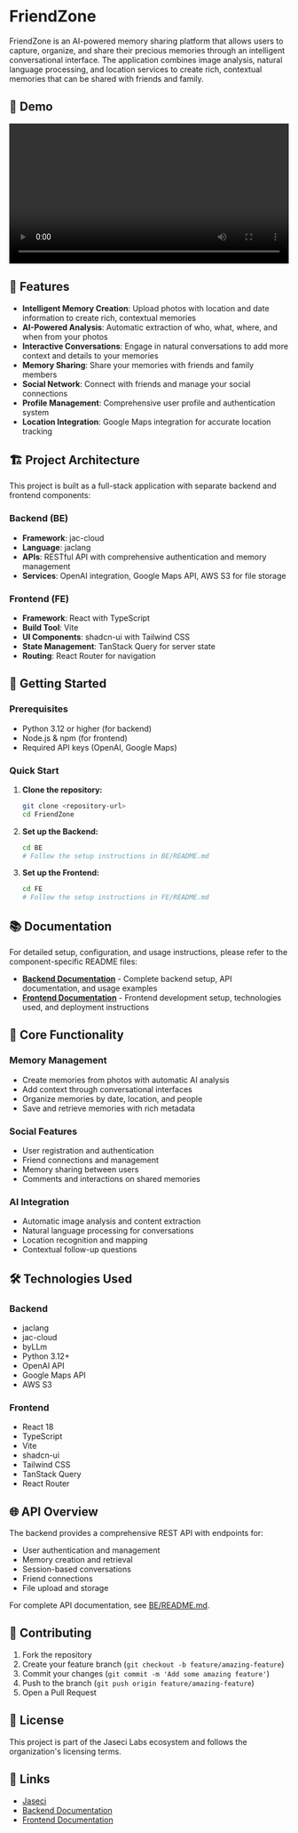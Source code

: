 # FriendZone

FriendZone is an AI-powered memory sharing platform that allows users to capture, organize, and share their precious memories through an intelligent conversational interface. The application combines image analysis, natural language processing, and location services to create rich, contextual memories that can be shared with friends and family.

## 🎥 Demo

<video width="100%" controls>
  <source src="./assert/demo.mov" type="video/mp4">
  Your browser does not support the video tag.
</video>

## 🌟 Features

- **Intelligent Memory Creation**: Upload photos with location and date information to create rich, contextual memories
- **AI-Powered Analysis**: Automatic extraction of who, what, where, and when from your photos
- **Interactive Conversations**: Engage in natural conversations to add more context and details to your memories
- **Memory Sharing**: Share your memories with friends and family members
- **Social Network**: Connect with friends and manage your social connections
- **Profile Management**: Comprehensive user profile and authentication system
- **Location Integration**: Google Maps integration for accurate location tracking

## 🏗️ Project Architecture

This project is built as a full-stack application with separate backend and frontend components:

### Backend (BE)
- **Framework**: jac-cloud
- **Language**: jaclang
- **APIs**: RESTful API with comprehensive authentication and memory management
- **Services**: OpenAI integration, Google Maps API, AWS S3 for file storage

### Frontend (FE)
- **Framework**: React with TypeScript
- **Build Tool**: Vite
- **UI Components**: shadcn-ui with Tailwind CSS
- **State Management**: TanStack Query for server state
- **Routing**: React Router for navigation

## 🚀 Getting Started

### Prerequisites
- Python 3.12 or higher (for backend)
- Node.js & npm (for frontend)
- Required API keys (OpenAI, Google Maps)

### Quick Start

1. **Clone the repository:**
   ```bash
   git clone <repository-url>
   cd FriendZone
   ```

2. **Set up the Backend:**
   ```bash
   cd BE
   # Follow the setup instructions in BE/README.md
   ```

3. **Set up the Frontend:**
   ```bash
   cd FE
   # Follow the setup instructions in FE/README.md
   ```

## 📚 Documentation

For detailed setup, configuration, and usage instructions, please refer to the component-specific README files:

- **[Backend Documentation](./BE/README.md)** - Complete backend setup, API documentation, and usage examples
- **[Frontend Documentation](./FE/README.md)** - Frontend development setup, technologies used, and deployment instructions

## 🔧 Core Functionality

### Memory Management
- Create memories from photos with automatic AI analysis
- Add context through conversational interfaces
- Organize memories by date, location, and people
- Save and retrieve memories with rich metadata

### Social Features
- User registration and authentication
- Friend connections and management
- Memory sharing between users
- Comments and interactions on shared memories

### AI Integration
- Automatic image analysis and content extraction
- Natural language processing for conversations
- Location recognition and mapping
- Contextual follow-up questions

## 🛠️ Technologies Used

### Backend
- jaclang
- jac-cloud
- byLLm
- Python 3.12+
- OpenAI API
- Google Maps API
- AWS S3

### Frontend
- React 18
- TypeScript
- Vite
- shadcn-ui
- Tailwind CSS
- TanStack Query
- React Router

## 🌐 API Overview

The backend provides a comprehensive REST API with endpoints for:
- User authentication and management
- Memory creation and retrieval
- Session-based conversations
- Friend connections
- File upload and storage

For complete API documentation, see [BE/README.md](./BE/README.md).

## 🤝 Contributing

1. Fork the repository
2. Create your feature branch (`git checkout -b feature/amazing-feature`)
3. Commit your changes (`git commit -m 'Add some amazing feature'`)
4. Push to the branch (`git push origin feature/amazing-feature`)
5. Open a Pull Request

## 📄 License

This project is part of the Jaseci Labs ecosystem and follows the organization's licensing terms.

## 🔗 Links

- [Jaseci](https://github.com/Jaseci-Labs/jaseci)
- [Backend Documentation](./BE/README.md)
- [Frontend Documentation](./FE/README.md)
